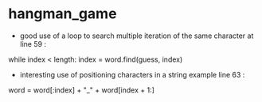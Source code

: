 # hangman_game

- good use of a loop to search multiple iteration of the same character at line 59 :

while index < length:
            index = word.find(guess, index)

- interesting use of positioning characters in a string example line 63 :

word = word[:index] + "_" + word[index + 1:]